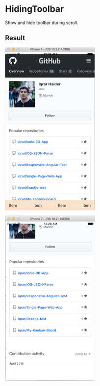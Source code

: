 # HidingToolbar

Show and hide toolbar during scroll.

## Result

![alt text](screenshots/show.png)

![alt text](screenshots/hide.png)
